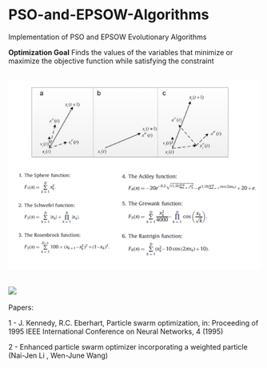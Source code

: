 # PSO-and-EPSOW-Algorithms
Implementation of PSO and EPSOW Evolutionary Algorithms 

**Optimization Goal**
Finds the values of the variables that minimize or maximize the objective function while satisfying the constraint

<br/><img src='/Code/PSO.png'>

<br/><img src='/Code/out.avi'>

Papers: 

1 - J. Kennedy, R.C. Eberhart, Particle swarm optimization, in: Proceeding of 1995  IEEE International Conference on Neural Networks, 4 (1995)

2 - Enhanced particle swarm optimizer incorporating a weighted particle (Nai-Jen Li , Wen-June Wang)

